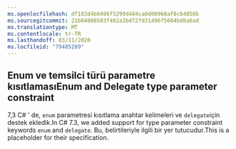 ```yaml
---
ms.openlocfilehash: df183d4b6496f5299d484ca0d00968af8c64850b
ms.sourcegitcommit: 21b04008503f402a1bd72fd31496f5604bd8a6ad
ms.translationtype: MT
ms.contentlocale: tr-TR
ms.lasthandoff: 03/11/2020
ms.locfileid: "79485289"
---
```

## <a name="enum-and-delegate-type-parameter-constraint"></a><span data-ttu-id="c1158-101">Enum ve temsilci türü parametre kısıtlaması</span><span class="sxs-lookup"><span data-stu-id="c1158-101">Enum and Delegate type parameter constraint</span></span>

<span data-ttu-id="c1158-102">7,3 C# ' de, `enum` parametresi kısıtlama anahtar kelimeleri ve `delegate`için destek ekledik.</span><span class="sxs-lookup"><span data-stu-id="c1158-102">In C# 7.3, we added support for type parameter constraint keywords `enum` and `delegate`.</span></span>  <span data-ttu-id="c1158-103">Bu, belirtileriyle ilgili bir yer tutucudur.</span><span class="sxs-lookup"><span data-stu-id="c1158-103">This is a placeholder for their specification.</span></span>
